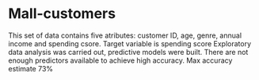 # Mall-customers
This set of data contains five atributes: customer ID, age, genre, annual income and spending csore. Target variable is spending score
Exploratory data analysis was carried out, predictive models were built. There are not enough predictors available to achieve high accuracy. Max accuracy estimate 73%
